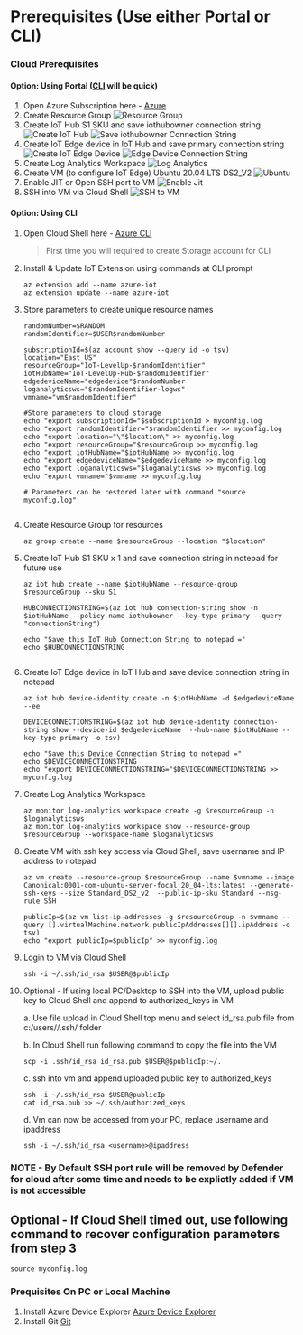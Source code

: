 # Prerequisites (Use either Portal or CLI)

### Cloud Prerequisites 
#### Option: Using Portal ([CLI](https://github.com/microsoft/2023iotlevelup/blob/main/IoTEdge%20%26%20Microagent/Lab%20Prerequisites.md#using-cli) will be quick)
1. Open Azure Subscription here - [Azure](https://portal.azure.com)
2. Create Resource Group ![Resource Group](./images/Create%20resource%20group.jpg)
3. Create IoT Hub S1 SKU and save iothubowner connection string![Create IoT Hub](./images/create%20iothub.jpg) ![Save iothubowner Connection String](./images/iothub%20shared%20access%20policy.jpg)
4. Create IoT Edge device in IoT Hub and save primary connection string ![Create IoT Edge Device](./images/create%20edge%20device.jpg) ![Edge Device Connection String](./images/edge%20device%20connection%20string.jpg)
5. Create Log Analytics Workspace ![Log Analytics](./images/log%20analytics.jpg)
6. Create VM (to configure IoT Edge) Ubuntu 20.04 LTS DS2_V2 ![Ubuntu](./images/ubuntu.jpg)
7. Enable JIT or Open SSH port to VM ![Enable Jit](./images/jitconfiguration.jpg)
8. SSH into VM via Cloud Shell ![SSH to VM](./images/cloudshellSSHtoVM.jpg)

#### Option: Using CLI 
1. Open Cloud Shell here - [Azure CLI](https://shell.azure.com)
    >First time you will required to create Storage account for CLI
2. Install & Update IoT Extension using commands at CLI prompt
    ``` 
    az extension add --name azure-iot
    az extension update --name azure-iot 
    ```
3. Store parameters to create unique resource names
    ```
    randomNumber=$RANDOM
    randomIdentifier=$USER$randomNumber

    subscriptionId=$(az account show --query id -o tsv)
    location="East US" 
    resourceGroup="IoT-LevelUp-$randomIdentifier" 
    iotHubName="IoT-LevelUp-Hub-$randomIdentifier"
    edgedeviceName="edgedevice"$randomNumber
    loganalyticsws="$randomIdentifier-logws"
    vmname="vm$randomIdentifier"

    #Store parameters to cloud storage
    echo "export subscriptionId="$subscriptionId > myconfig.log
    echo "export randomIdentifier="$randomIdentifier >> myconfig.log
    echo "export location="\"$location\" >> myconfig.log
    echo "export resourceGroup="$resourceGroup >> myconfig.log
    echo "export iotHubName="$iotHubName >> myconfig.log
    echo "export edgedeviceName="$edgedeviceName >> myconfig.log
    echo "export loganalyticsws="$loganalyticsws >> myconfig.log
    echo "export vmname="$vmname >> myconfig.log

    # Parameters can be restored later with command "source myconfig.log"
    

4. Create Resource Group for resources
    ```
    az group create --name $resourceGroup --location "$location" 
    ```
5. Create IoT Hub S1 SKU x 1  and save connection string in notepad for future use
    ```
    az iot hub create --name $iotHubName --resource-group $resourceGroup --sku S1  

    HUBCONNECTIONSTRING=$(az iot hub connection-string show -n $iotHubName --policy-name iothubowner --key-type primary --query "connectionString") 

    echo "Save this IoT Hub Connection String to notepad ="
    echo $HUBCONNECTIONSTRING
    

    ```
6. Create IoT Edge device in IoT Hub and save device connection string in notepad 
    ```
    az iot hub device-identity create -n $iotHubName -d $edgedeviceName --ee

    DEVICECONNECTIONSTRING=$(az iot hub device-identity connection-string show --device-id $edgedeviceName  --hub-name $iotHubName --key-type primary -o tsv)

    echo "Save this Device Connection String to notepad ="
    echo $DEVICECONNECTIONSTRING
    echo "export DEVICECONNECTIONSTRING="$DEVICECONNECTIONSTRING >> myconfig.log

    ```

7. Create Log Analytics Workspace
    ```
    az monitor log-analytics workspace create -g $resourceGroup -n $loganalyticsws
    az monitor log-analytics workspace show --resource-group $resourceGroup --workspace-name $loganalyticsws

    ```
8. Create VM with ssh key access via Cloud Shell, save username and IP address to notepad
    ```
    az vm create --resource-group $resourceGroup --name $vmname --image Canonical:0001-com-ubuntu-server-focal:20_04-lts:latest --generate-ssh-keys --size Standard_DS2_v2  --public-ip-sku Standard --nsg-rule SSH

    publicIp=$(az vm list-ip-addresses -g $resourceGroup -n $vmname --query [].virtualMachine.network.publicIpAddresses[][].ipAddress -o tsv)
    echo "export publicIp=$publicIp" >> myconfig.log

    ```

9.  Login to VM via Cloud Shell
    ```
    ssh -i ~/.ssh/id_rsa $USER@$publicIp

    ```
10. Optional - If using local PC/Desktop to SSH into the VM, upload public key to Cloud Shell and  append to authorized_keys in VM
    
    a. Use file upload in Cloud Shell top menu and select id_rsa.pub file from c:/users/<username>/.ssh/ folder

    b. In Cloud Shell run following command to copy the file into the VM

        
        scp -i .ssh/id_rsa id_rsa.pub $USER@$publicIp:~/.

    c. ssh into vm and append uploaded public key to authorized_keys

        ssh -i ~/.ssh/id_rsa $USER@publicIp
        cat id_rsa.pub >> ~/.ssh/authorized_keys
    d. Vm can now be accessed from your PC, replace username and ipaddress

        ssh -i ~/.ssh/id_rsa <username>@ipaddress

### NOTE - By Default SSH port rule will be removed by Defender for cloud after some time and needs to be explictly added if VM is not accessible


## Optional - If Cloud Shell timed out, use following command to recover configuration parameters from step 3
```
source myconfig.log

```

### Prequisites On PC or Local Machine
1. Install Azure Device Explorer [Azure Device Explorer](https://github.com/Azure/azure-iot-explorer/releases/tag/v0.15.4)
2. Install Git [Git](https://git-scm.com/downloads)


